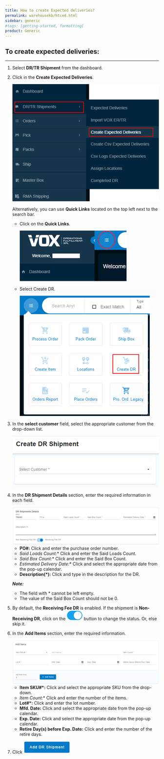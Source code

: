 ```yaml
---
title: How to create Expected deliveries?
permalink: warehousekb/htced.html
sidebar: generic
#tags: [getting-started, formatting]
product: Generic
---
```

## To create expected deliveries:
___

1. Select **DR/TR Shipment** from the dashboard.

2. Click in the **Create Expected Deliveries**. 

    <img title="drtrimage1" src="assets/images/drtr/drtr1.png">

    Alternatively, you can use **Quick Links** located on the top left next to the search bar.

    - Click on the **Quick Links**. 

      <img title="drtrimage2" src="assets/images/drtr/drtr2.png">

    - Select Create DR.
    
      <img title="drtrimage3" src="assets/images/drtr/drtr3.png">

3. In the **select customer** field, select the appropriate customer from the drop-down list.
    
    <img title="drtrimage4" src="assets/images/drtr/drtr4.png"> 

4. In the **DR Shipment Details** section, enter the required information in each field.
    
    <img title="drtrimage5" src="assets/images/drtr/drtr5.png">

    - **PO#:** Click and enter the purchase order number. 
    - **Said Loads Count*:** Click and enter the Said Loads Count.
    - **Said Box Count*:** Click and enter the Said Box Count.
    - **Estimated Delivery Date*:** Click and select the appropriate date from the pop-up calendar.
    - **Description(*):** Click and type in the description for the DR.
    
    *<b>Note:</b>* 
    - The field with * cannot be left empty.
    - The value of the Said Box Count should not be 0.
    

5.	By default, the **Receiving Fee DR** is enabled. If the shipment is **Non-Receiving DR**, click on the <img title="onoff" src="assets/images/button/onoffbtn.png"> button to change the status. Or, else skip it.

 
6.	In the **Add Items** section, enter the required information.

    <img title="drtrimage6" src="assets/images/drtr/drtr6.png">
    
    
    - **Item SKU#*:** Click and select the appropriate SKU from the drop-down. 
    - **Item Count*:** Click and enter the number of the items. 
    - **Lot#*:** Click and enter the lot number. 
    - **Mfd. Date:** Click and select the appropriate date from the pop-up calendar. 
    - **Exp. Date:** Click and select the appropriate date from the pop-up calendar. 
    - **Retire Day(s) before Exp. Date:** Click and enter the number of the retire days. 
  

7.	Click <img title="drtradd" src="assets/images/button/adddrbtn.png">



